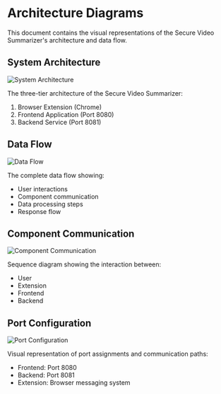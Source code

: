 # Architecture Diagrams

This document contains the visual representations of the Secure Video Summarizer's architecture and data flow.

## System Architecture

![System Architecture](images/system_architecture.png)

The three-tier architecture of the Secure Video Summarizer:
1. Browser Extension (Chrome)
2. Frontend Application (Port 8080)
3. Backend Service (Port 8081)

## Data Flow

![Data Flow](images/data_flow.png)

The complete data flow showing:
- User interactions
- Component communication
- Data processing steps
- Response flow

## Component Communication

![Component Communication](images/component_communication.png)

Sequence diagram showing the interaction between:
- User
- Extension
- Frontend
- Backend

## Port Configuration

![Port Configuration](images/port_configuration.png)

Visual representation of port assignments and communication paths:
- Frontend: Port 8080
- Backend: Port 8081
- Extension: Browser messaging system 